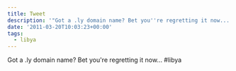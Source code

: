 ```yaml
---
title: Tweet
description: '"Got a .ly domain name? Bet you''re regretting it now... #libya"'
date: '2011-03-20T10:03:23+00:00'
tags:
  - libya
---
```

Got a .ly domain name? Bet you're regretting it now... #libya
